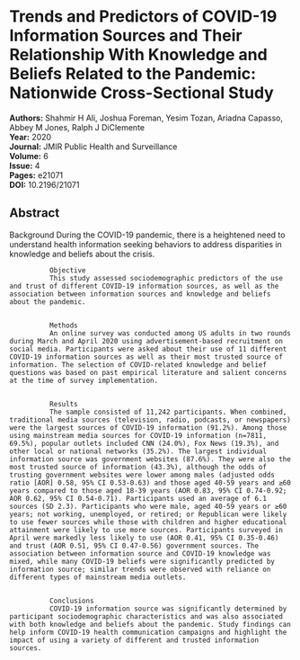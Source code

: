 # Trends and Predictors of COVID-19 Information Sources and Their Relationship With Knowledge and Beliefs Related to the Pandemic: Nationwide Cross-Sectional Study

**Authors:** Shahmir H Ali, Joshua Foreman, Yesim Tozan, Ariadna Capasso, Abbey M Jones, Ralph J DiClemente  
**Year:** 2020  
**Journal:** JMIR Public Health and Surveillance  
**Volume:** 6  
**Issue:** 4  
**Pages:** e21071  
**DOI:** 10.2196/21071  

## Abstract
Background
              During the COVID-19 pandemic, there is a heightened need to understand health information seeking behaviors to address disparities in knowledge and beliefs about the crisis.
            
            
              Objective
              This study assessed sociodemographic predictors of the use and trust of different COVID-19 information sources, as well as the association between information sources and knowledge and beliefs about the pandemic.
            
            
              Methods
              An online survey was conducted among US adults in two rounds during March and April 2020 using advertisement-based recruitment on social media. Participants were asked about their use of 11 different COVID-19 information sources as well as their most trusted source of information. The selection of COVID-related knowledge and belief questions was based on past empirical literature and salient concerns at the time of survey implementation.
            
            
              Results
              The sample consisted of 11,242 participants. When combined, traditional media sources (television, radio, podcasts, or newspapers) were the largest sources of COVID-19 information (91.2%). Among those using mainstream media sources for COVID-19 information (n=7811, 69.5%), popular outlets included CNN (24.0%), Fox News (19.3%), and other local or national networks (35.2%). The largest individual information source was government websites (87.6%). They were also the most trusted source of information (43.3%), although the odds of trusting government websites were lower among males (adjusted odds ratio [AOR] 0.58, 95% CI 0.53-0.63) and those aged 40-59 years and ≥60 years compared to those aged 18-39 years (AOR 0.83, 95% CI 0.74-0.92; AOR 0.62, 95% CI 0.54-0.71). Participants used an average of 6.1 sources (SD 2.3). Participants who were male, aged 40-59 years or ≥60 years; not working, unemployed, or retired; or Republican were likely to use fewer sources while those with children and higher educational attainment were likely to use more sources. Participants surveyed in April were markedly less likely to use (AOR 0.41, 95% CI 0.35-0.46) and trust (AOR 0.51, 95% CI 0.47-0.56) government sources. The association between information source and COVID-19 knowledge was mixed, while many COVID-19 beliefs were significantly predicted by information source; similar trends were observed with reliance on different types of mainstream media outlets.
            
            
              Conclusions
              COVID-19 information source was significantly determined by participant sociodemographic characteristics and was also associated with both knowledge and beliefs about the pandemic. Study findings can help inform COVID-19 health communication campaigns and highlight the impact of using a variety of different and trusted information sources.


